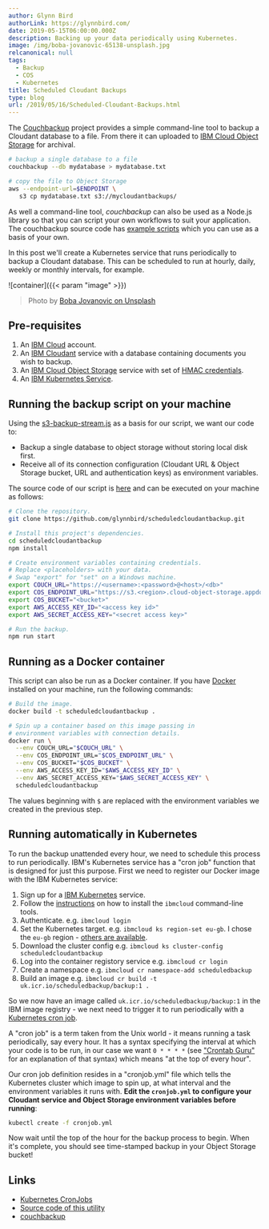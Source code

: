 ```yaml
---
author: Glynn Bird
authorLink: https://glynnbird.com/
date: 2019-05-15T06:00:00.000Z
description: Backing up your data periodically using Kubernetes.
image: /img/boba-jovanovic-65138-unsplash.jpg
relcanonical: null
tags:
  - Backup
  - COS
  - Kubernetes
title: Scheduled Cloudant Backups
type: blog
url: /2019/05/16/Scheduled-Cloudant-Backups.html
---
```



The [Couchbackup](https://www.npmjs.com/package/@cloudant/couchbackup) project provides a simple command-line tool to backup a Cloudant database to a file. From there it can uploaded to [IBM Cloud Object Storage](https://www.ibm.com/cloud/object-storage) for archival. 

```sh
# backup a single database to a file
couchbackup --db mydatabase > mydatabase.txt

# copy the file to Object Storage
aws --endpoint-url=$ENDPOINT \
   s3 cp mydatabase.txt s3://mycloudantbackups/
```

As well a command-line tool,  *couchbackup* can also be used as a Node.js library so that you can script your own workflows to suit your application. The couchbackup source code has [example scripts](https://github.com/cloudant/couchbackup/tree/master/examples) which you can use as a basis of your own.

In this post we'll create a Kubernetes service that runs periodically to backup a Cloudant database. This can be scheduled to run at hourly, daily, weekly or monthly intervals, for example.

![container]({{< param "image" >}})
> Photo by [Boba Jovanovic on Unsplash](https://unsplash.com/photos/FtRkRespN24)

## Pre-requisites


1. An [IBM Cloud](https://www.ibm.com/cloud) account.
2. An [IBM Cloudant](https://www.ibm.com/uk-en/cloud/cloudant) service with a database containing documents you wish to backup.
3. An [IBM Cloud Object Storage](https://www.ibm.com/cloud/object-storage) service with set of [HMAC credentials](https://cloud.ibm.com/docs/services/cloud-object-storage/hmac?topic=cloud-object-storage-service-credentials).
4. An [IBM Kubernetes Service](https://www.ibm.com/uk-en/cloud/container-service).

## Running the backup script on your machine

Using the [s3-backup-stream.js](https://github.com/cloudant/couchbackup/blob/master/examples/s3-backup-stream.js) as a basis for our script, we want our code to:

- Backup a single database to object storage without storing local disk first.
- Receive all of its connection configuration (Cloudant URL & Object Storage bucket, URL and authentication keys) as environment variables.

The source code of our script is [here](https://github.com/glynnbird/scheduledcloudantbackup.git) and can be executed on your machine as follows:

```sh
# Clone the repository.
git clone https://github.com/glynnbird/scheduledcloudantbackup.git

# Install this project's dependencies.
cd scheduledcloudantbackup
npm install

# Create environment variables containing credentials.
# Replace <placeholders> with your data. 
# Swap "export" for "set" on a Windows machine.
export COUCH_URL="https://<username>:<password>@<host>/<db>"
export COS_ENDPOINT_URL="https://s3.<region>.cloud-object-storage.appdomain.cloud/"
export COS_BUCKET="<bucket>"
export AWS_ACCESS_KEY_ID="<access key id>"
export AWS_SECRET_ACCESS_KEY="<secret access key>"

# Run the backup.
npm run start
```

## Running as a Docker container

This script can also be run as a Docker container. If you have [Docker](https://www.docker.com/) installed on your machine, run the following commands:

```sh
# Build the image.
docker build -t scheduledcloudantbackup .

# Spin up a container based on this image passing in 
# environment variables with connection details.
docker run \
  --env COUCH_URL="$COUCH_URL" \
  --env COS_ENDPOINT_URL="$COS_ENDPOINT_URL" \
  --env COS_BUCKET="$COS_BUCKET" \
  --env AWS_ACCESS_KEY_ID="$AWS_ACCESS_KEY_ID" \
  --env AWS_SECRET_ACCESS_KEY="$AWS_SECRET_ACCESS_KEY" \
  scheduledcloudantbackup
```

The values beginning with `$` are replaced with the environment variables we created in the previous step.

## Running automatically in Kubernetes

To run the backup unattended every hour, we need to schedule this process to run periodically. IBM's Kubernetes service has a "cron job" function that is designed for just this purpose. First we need to register our Docker image with the IBM Kubernetes service:

1. Sign up for a [IBM Kubernetes](https://www.ibm.com/uk-en/cloud/container-service) service.
2. Follow the [instructions](https://cloud.ibm.com/docs/containers?topic=containers-cs_cli_install) on how to install the `ibmcloud` command-line tools.
3. Authenticate. e.g. `ibmcloud login`
4. Set the Kubernetes target. e.g. `ibmcloud ks region-set eu-gb`. I chose the `eu-gb` region - [others are available](https://cloud.ibm.com/docs/containers?topic=containers-regions-and-zones). 
5. Download the cluster config e.g. `ibmcloud ks cluster-config scheduledcloudantbackup`
6. Log into the container registory service e.g. `ibmcloud cr login`
7. Create a namespace e.g. `ibmcloud cr namespace-add scheduledbackup`
8. Build an image e.g. `ibmcloud cr build -t uk.icr.io/scheduledbackup/backup:1 .`

So we now have an image called `uk.icr.io/scheduledbackup/backup:1` in the IBM image registry - we next need to trigger it to run periodically with a [Kubernetes cron job](https://kubernetes.io/docs/tasks/job/automated-tasks-with-cron-jobs/).

A "cron job" is a term taken from the Unix world - it means running a task periodically, say every hour. It has a syntax specifying the interval at which your code is to be run, in our case we want `0 * * * *` (see ["Crontab Guru"](https://crontab.guru/#0_*_*_*_*) for an explanation of that syntax) which means "at the top of every hour".

Our cron job definition resides in a "cronjob.yml" file which tells the Kubernetes cluster which image to spin up, at what interval and the environment variables it runs with. **Edit the `cronjob.yml` to configure your Cloudant service and Object Storage environment variables before running**:

```sh
kubectl create -f cronjob.yml
```

Now wait until the top of the hour for the backup process to begin. When it's complete, you should see time-stamped backup in your Object Storage bucket!

## Links

- [Kubernetes CronJobs](https://kubernetes.io/docs/tasks/job/automated-tasks-with-cron-jobs/)
- [Source code of this utility](https://github.com/glynnbird/scheduledcloudantbackup)
- [couchbackup](https://github.com/cloudant/couchbackup)
